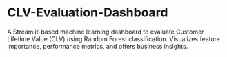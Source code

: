 # CLV-Evaluation-Dashboard
A Streamlit-based machine learning dashboard to evaluate Customer Lifetime Value (CLV) using Random Forest classification. Visualizes feature importance, performance metrics, and offers business insights.
